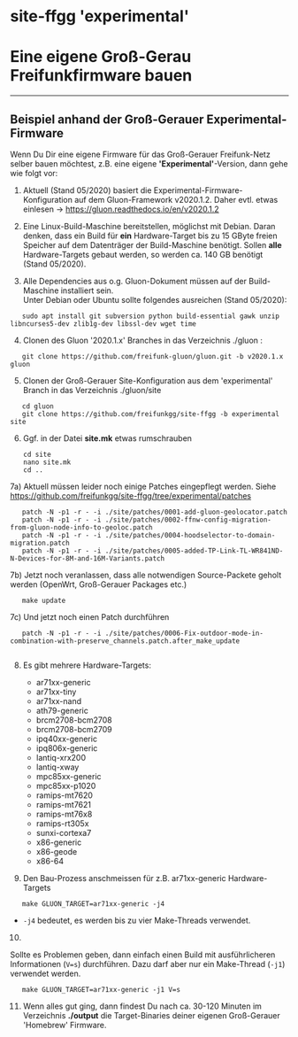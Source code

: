 # site-ffgg 'experimental' 


# Eine eigene Groß-Gerau Freifunkfirmware bauen

---

## Beispiel anhand der Groß-Gerauer Experimental-Firmware

    
Wenn Du Dir eine eigene Firmware für das Groß-Gerauer Freifunk-Netz selber bauen möchtest, z.B. eine eigene **'Experimental'**-Version, dann gehe wie folgt vor:

1) Aktuell (Stand 05/2020) basiert die Experimental-Firmware-Konfiguration auf dem Gluon-Framework v2020.1.2. Daher evtl. etwas einlesen -> https://gluon.readthedocs.io/en/v2020.1.2

2) Eine Linux-Build-Maschine bereitstellen, möglichst mit Debian. Daran denken, dass ein Build für **ein** Hardware-Target bis zu 15 GByte freien Speicher auf dem Datenträger der Build-Maschine benötigt. Sollen **alle** Hardware-Targets gebaut werden, so werden ca. 140 GB benötigt (Stand 05/2020).

3) Alle Dependencies aus o.g. Gluon-Dokument müssen auf der Build-Maschine installiert sein.  
Unter Debian oder Ubuntu sollte folgendes ausreichen (Stand 05/2020):
```
   sudo apt install git subversion python build-essential gawk unzip libncurses5-dev zlib1g-dev libssl-dev wget time
```

4) Clonen des Gluon '2020.1.x' Branches in das Verzeichnis ./gluon :

```
   git clone https://github.com/freifunk-gluon/gluon.git -b v2020.1.x gluon
```

5) Clonen der Groß-Gerauer Site-Konfiguration aus dem 'experimental' Branch in das Verzeichnis ./gluon/site

```
   cd gluon
   git clone https://github.com/freifunkgg/site-ffgg -b experimental site 
```

6) Ggf. in der Datei **site.mk** etwas rumschrauben

   ```
   cd site
   nano site.mk
   cd ..
   ```

7a)
Aktuell müssen leider noch einige Patches eingepflegt werden. Siehe https://github.com/freifunkgg/site-ffgg/tree/experimental/patches

``` 
   patch -N -p1 -r - -i ./site/patches/0001-add-gluon-geolocator.patch
   patch -N -p1 -r - -i ./site/patches/0002-ffnw-config-migration-from-gluon-node-info-to-geoloc.patch
   patch -N -p1 -r - -i ./site/patches/0004-hoodselector-to-domain-migration.patch
   patch -N -p1 -r - -i ./site/patches/0005-added-TP-Link-TL-WR841ND-N-Devices-for-8M-and-16M-Variants.patch
```

7b) Jetzt noch veranlassen, dass alle notwendigen Source-Packete geholt werden (OpenWrt, Groß-Gerauer Packages etc.)


```
   make update
```

7c) Und jetzt noch einen Patch durchführen

```
   patch -N -p1 -r - -i ./site/patches/0006-Fix-outdoor-mode-in-combination-with-preserve_channels.patch.after_make_update
   
```

8) Es gibt mehrere Hardware-Targets: 

   * ar71xx-generic
   * ar71xx-tiny
   * ar71xx-nand
   * ath79-generic
   * brcm2708-bcm2708
   * brcm2708-bcm2709
   * ipq40xx-generic
   * ipq806x-generic
   * lantiq-xrx200
   * lantiq-xway
   * mpc85xx-generic
   * mpc85xx-p1020
   * ramips-mt7620
   * ramips-mt7621
   * ramips-mt76x8
   * ramips-rt305x
   * sunxi-cortexa7
   * x86-generic
   * x86-geode
   * x86-64

9) Den Bau-Prozess anschmeissen für z.B. ar71xx-generic Hardware-Targets

```
   make GLUON_TARGET=ar71xx-generic -j4
```

   * `-j4` bedeutet, es werden bis zu vier Make-Threads verwendet.<br> 

10)
Sollte es Problemen geben, dann einfach einen Build mit ausführlicheren Informationen (`V=s`) durchführen. Dazu darf aber nur ein Make-Thread (`-j1`) verwendet werden.

```
   make GLUON_TARGET=ar71xx-generic -j1 V=s
```

11) Wenn alles gut ging, dann findest Du nach ca. 30-120 Minuten im Verzeichnis **./output** die Target-Binaries deiner eigenen Groß-Gerauer 'Homebrew' Firmware.
